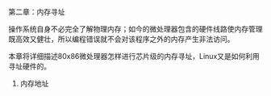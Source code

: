 第二章：内存寻址

操作系统自身不必完全了解物理内存；如今的微处理器包含的硬件线路使内存管理既高效又健壮，所以编程错误就不会对该程序之外的内存产生非法访问。

本章将详细描述80x86微处理器怎样进行芯片级的内存寻址，Linux又是如何利用寻址硬件的。

1. 内存地址